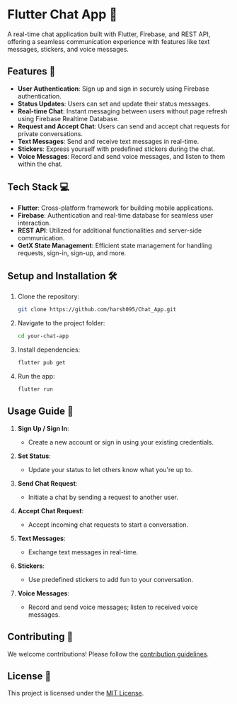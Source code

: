 # Flutter Chat App 🚀

A real-time chat application built with Flutter, Firebase, and REST API, offering a seamless communication experience with features like text messages, stickers, and voice messages.

## Features 🌟

- **User Authentication**: Sign up and sign in securely using Firebase authentication.
- **Status Updates**: Users can set and update their status messages.
- **Real-time Chat**: Instant messaging between users without page refresh using Firebase Realtime Database.
- **Request and Accept Chat**: Users can send and accept chat requests for private conversations.
- **Text Messages**: Send and receive text messages in real-time.
- **Stickers**: Express yourself with predefined stickers during the chat.
- **Voice Messages**: Record and send voice messages, and listen to them within the chat.

## Tech Stack 💻

- **Flutter**: Cross-platform framework for building mobile applications.
- **Firebase**: Authentication and real-time database for seamless user interaction.
- **REST API**: Utilized for additional functionalities and server-side communication.
- **GetX State Management**: Efficient state management for handling requests, sign-in, sign-up, and more.

## Setup and Installation 🛠️

1. Clone the repository:

    ```bash
    git clone https://github.com/harsh095/Chat_App.git
    ```

2. Navigate to the project folder:

    ```bash
    cd your-chat-app
    ```

3. Install dependencies:

    ```bash
    flutter pub get
    ```

4. Run the app:

    ```bash
    flutter run
    ```

## Usage Guide 📖

1. **Sign Up / Sign In**:
   - Create a new account or sign in using your existing credentials.

2. **Set Status**:
   - Update your status to let others know what you're up to.

3. **Send Chat Request**:
   - Initiate a chat by sending a request to another user.

4. **Accept Chat Request**:
   - Accept incoming chat requests to start a conversation.

5. **Text Messages**:
   - Exchange text messages in real-time.

6. **Stickers**:
   - Use predefined stickers to add fun to your conversation.

7. **Voice Messages**:
   - Record and send voice messages; listen to received voice messages.

## Contributing 🤝

We welcome contributions! Please follow the [contribution guidelines](CONTRIBUTING.md).

## License 📄

This project is licensed under the [MIT License](LICENSE).

